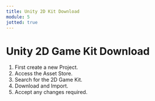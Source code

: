 ```yaml
---
title: Unity 2D Kit Download
module: 5
jotted: true
---
```


# Unity 2D Game Kit Download

1. First create a new Project.
2. Access the Asset Store.
3. Search for the 2D Game Kit.
4. Download and Import.
5. Accept any changes required.